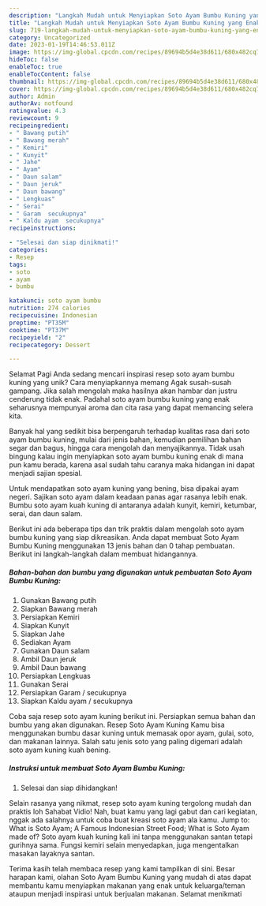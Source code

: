 ```yaml
---
description: "Langkah Mudah untuk Menyiapkan Soto Ayam Bumbu Kuning yang Enak, Mantap"
title: "Langkah Mudah untuk Menyiapkan Soto Ayam Bumbu Kuning yang Enak, Mantap"
slug: 719-langkah-mudah-untuk-menyiapkan-soto-ayam-bumbu-kuning-yang-enak-mantap
category: Uncategorized
date: 2023-01-19T14:46:53.011Z
image: https://img-global.cpcdn.com/recipes/89694b5d4e38d611/680x482cq70/soto-ayam-bumbu-kuning-foto-resep-utama.jpg
hideToc: false
enableToc: true
enableTocContent: false
thumbnail: https://img-global.cpcdn.com/recipes/89694b5d4e38d611/680x482cq70/soto-ayam-bumbu-kuning-foto-resep-utama.jpg
cover: https://img-global.cpcdn.com/recipes/89694b5d4e38d611/680x482cq70/soto-ayam-bumbu-kuning-foto-resep-utama.jpg
author: Admin
authorAv: notfound
ratingvalue: 4.3
reviewcount: 9
recipeingredient:
- " Bawang putih"
- " Bawang merah"
- " Kemiri"
- " Kunyit"
- " Jahe"
- " Ayam"
- " Daun salam"
- " Daun jeruk"
- " Daun bawang"
- " Lengkuas"
- " Serai"
- " Garam  secukupnya"
- " Kaldu ayam  secukupnya"
recipeinstructions:

- "Selesai dan siap dinikmati!"
categories:
- Resep
tags:
- soto
- ayam
- bumbu

katakunci: soto ayam bumbu 
nutrition: 274 calories
recipecuisine: Indonesian
preptime: "PT35M"
cooktime: "PT37M"
recipeyield: "2"
recipecategory: Dessert

---
```



Selamat Pagi Anda sedang mencari inspirasi resep soto ayam bumbu kuning yang unik? Cara menyiapkannya memang Agak susah-susah gampang. Jika salah mengolah maka hasilnya akan hambar dan justru cenderung tidak enak. Padahal soto ayam bumbu kuning yang enak seharusnya mempunyai aroma dan cita rasa yang dapat memancing selera kita.


Banyak hal yang sedikit bisa berpengaruh terhadap kualitas rasa dari soto ayam bumbu kuning, mulai dari jenis bahan, kemudian pemilihan bahan segar dan bagus, hingga cara mengolah dan menyajikannya. Tidak usah bingung kalau ingin menyiapkan soto ayam bumbu kuning enak di mana pun kamu berada, karena asal sudah tahu caranya maka hidangan ini dapat menjadi sajian spesial.

Untuk mendapatkan soto ayam kuning yang bening, bisa dipakai ayam negeri. Sajikan soto ayam dalam keadaan panas agar rasanya lebih enak. Bumbu soto ayam kuah kuning di antaranya adalah kunyit, kemiri, ketumbar, serai, dan daun salam.


Berikut ini ada beberapa tips dan trik praktis dalam mengolah soto ayam bumbu kuning yang siap dikreasikan. Anda dapat membuat Soto Ayam Bumbu Kuning menggunakan 13 jenis bahan dan 0 tahap pembuatan. Berikut ini langkah-langkah dalam membuat hidangannya.

<!--inarticleads1-->

##### Bahan-bahan dan bumbu yang digunakan untuk pembuatan Soto Ayam Bumbu Kuning:

1. Gunakan  Bawang putih
1. Siapkan  Bawang merah
1. Persiapkan  Kemiri
1. Siapkan  Kunyit
1. Siapkan  Jahe
1. Sediakan  Ayam
1. Gunakan  Daun salam
1. Ambil  Daun jeruk
1. Ambil  Daun bawang
1. Persiapkan  Lengkuas
1. Gunakan  Serai
1. Persiapkan  Garam / secukupnya
1. Siapkan  Kaldu ayam / secukupnya


Coba saja resep soto ayam kuning berikut ini. Persiapkan semua bahan dan bumbu yang akan digunakan. Resep Soto Ayam Kuning Kamu bisa menggunakan bumbu dasar kuning untuk memasak opor ayam, gulai, soto, dan makanan lainnya. Salah satu jenis soto yang paling digemari adalah soto ayam kuning kuah bening. 

<!--inarticleads2-->

##### Instruksi untuk membuat Soto Ayam Bumbu Kuning:


1. Selesai dan siap dihidangkan!

Selain rasanya yang nikmat, resep soto ayam kuning tergolong mudah dan praktis loh Sahabat Vidio! Nah, buat kamu yang lagi gabut dan cari kegiatan, nggak ada salahnya untuk coba buat kreasi soto ayam ala kamu. Jump to: What is Soto Ayam; A Famous Indonesian Street Food; What is Soto Ayam made of? Soto ayam kuah kuning kali ini tanpa menggunakan santan tetapi gurihnya sama. Fungsi kemiri selain menyedapkan, juga mengentalkan masakan layaknya santan. 

Terima kasih telah membaca resep yang kami tampilkan di sini. Besar harapan kami, olahan Soto Ayam Bumbu Kuning yang mudah di atas dapat membantu kamu menyiapkan makanan yang enak untuk keluarga/teman ataupun menjadi inspirasi untuk berjualan makanan. Selamat menikmati
